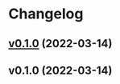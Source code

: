 # Changelog

## [v0.1.0](https://github.com/GaiaWorld/pi_rt_file/compare/v0.1.0...HEAD) (2022-03-14)


## v0.1.0 (2022-03-14)

